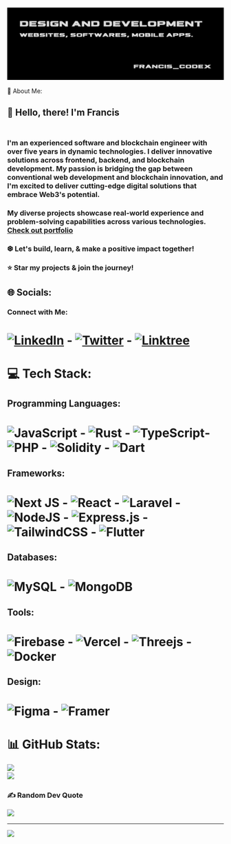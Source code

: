 ![Pic](https://github.com/francis-codex/francis-codex/blob/main/1.jpeg)

 💫 About Me:
## 👋 Hello, there! I'm Francis<br><br>
### I'm an experienced software and blockchain engineer with over five years in dynamic technologies. I deliver innovative solutions across frontend, backend, and blockchain development. My passion is bridging the gap between conventional web development and blockchain innovation, and I'm excited to deliver cutting-edge digital solutions that embrace Web3's potential.
### My diverse projects showcase real-world experience and problem-solving capabilities across various technologies. [Check out portfolio](https://franciscodex.vercel.app/) <br>
### ❆ Let's build, learn, & make a positive impact together!<br>
### ⭐️ Star my projects & join the journey!


## 🌐 Socials:
### Connect with Me:
# [![LinkedIn](https://img.shields.io/badge/LinkedIn-%230077B5.svg?logo=linkedin&logoColor=white)](https://www.linkedin.com/in/francis-codex-a84b68247/) - [![Twitter](https://img.shields.io/badge/Twitter-%231DA1F2.svg?logo=Twitter&logoColor=white)](https://twitter.com/francis_codex) - [![Linktree](https://img.shields.io/badge/Linktree-%23000000.svg?logo=linktree&logoColor=white)](https://linktr.ee/franciscodex) 

# 💻 Tech Stack:

## Programming Languages:
 # ![JavaScript](https://img.shields.io/badge/javascript-%23323330.svg?style=for-the-badge&logo=javascript&logoColor=%23F7DF1E) - ![Rust](https://img.shields.io/badge/Rust-%23000000.svg?style=for-the-badge&logo=rust&logoColor=white) - ![TypeScript](https://img.shields.io/badge/typescript-%23007ACC.svg?style=for-the-badge&logo=typescript&logoColor=white)- ![PHP](https://img.shields.io/badge/php-%777BB4.svg?style=for-the-badge&logo=php&logoColor=white) - ![Solidity](https://img.shields.io/badge/Solidity-%23363636.svg?style=for-the-badge&logo=solidity&logoColor=white) - ![Dart](https://img.shields.io/badge/dart-%230175C2.svg?style=for-the-badge&logo=dart&logoColor=white) 


## Frameworks:
# ![Next JS](https://img.shields.io/badge/Next-black?style=for-the-badge&logo=next.js&logoColor=white) - ![React](https://img.shields.io/badge/react-%2320232a.svg?style=for-the-badge&logo=react&logoColor=%2361DAFB) - ![Laravel](https://img.shields.io/badge/laravel-%23FF2D20.svg?style=for-the-badge&logo=laravel&logoColor=white) - ![NodeJS](https://img.shields.io/badge/node.js-6DA55F?style=for-the-badge&logo=node.js&logoColor=white) - ![Express.js](https://img.shields.io/badge/express.js-%23404d59.svg?style=for-the-badge&logo=express&logoColor=%2361DAFB) - ![TailwindCSS](https://img.shields.io/badge/tailwindcss-%2338B2AC.svg?style=for-the-badge&logo=tailwind-css&logoColor=white) - ![Flutter](https://img.shields.io/badge/Flutter-%2302569B.svg?style=for-the-badge&logo=Flutter&logoColor=white)


## Databases:
# ![MySQL](https://img.shields.io/badge/mysql-%2300f.svg?style=for-the-badge&logo=mysql&logoColor=white) - ![MongoDB](https://img.shields.io/badge/MongoDB-%234ea94b.svg?style=for-the-badge&logo=mongodb&logoColor=white)

## Tools:
# ![Firebase](https://img.shields.io/badge/firebase-%23039BE5.svg?style=for-the-badge&logo=firebase) - ![Vercel](https://img.shields.io/badge/vercel-%23000000.svg?style=for-the-badge&logo=vercel&logoColor=white) - ![Threejs](https://img.shields.io/badge/threejs-black?style=for-the-badge&logo=three.js&logoColor=white) - ![Docker](https://img.shields.io/badge/docker-%230db7ed.svg?style=for-the-badge&logo=docker&logoColor=white)

## Design:
# ![Figma](https://img.shields.io/badge/figma-%23F24E1E.svg?style=for-the-badge&logo=figma&logoColor=white) - ![Framer](https://img.shields.io/badge/Framer-black?style=for-the-badge&logo=framer&logoColor=blue) 

# 📊 GitHub Stats:
![](https://github-readme-stats.vercel.app/api?username=francis-codex&theme=radical&hide_border=false&include_all_commits=true&count_private=true)<br/>
![](https://github-readme-streak-stats.herokuapp.com/?user=francis-codex&theme=radical&hide_border=false)<br/>

### ✍️ Random Dev Quote
![](https://quotes-github-readme.vercel.app/api?type=horizontal&theme=radical)

---
[![](https://visitcount.itsvg.in/api?id=francis-codex&icon=0&color=0)](https://visitcount.itsvg.in)

  
  

